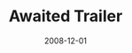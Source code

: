---
layout: media
category: media
title: "Awaited Trailer"
date: 2008-12-01
description: "Here's the trailer for the upcoming Awaited show. Tickets are available now (for free) at crossroads.net/awaited."
tag: 
 - awaited
 - trailer
 - christmas
 - christmas-eve
yt-embed-url: ""
video: "http://s3.amazonaws.com/crossroads-media/other-media/video/awaited-trailer08.mp4"
video-poster: "http://s3.amazonaws.com/crossroads-media/images/awaited-trailer-still.jpg"
---